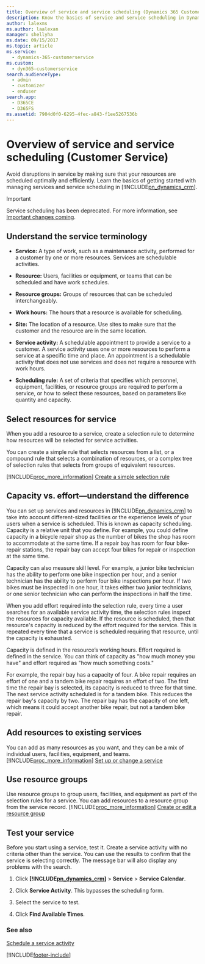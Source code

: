 ```yaml
---
title: Overview of service and service scheduling (Dynamics 365 Customer Service) | MicrosoftDocs
description: Know the basics of service and service scheduling in Dynamics 365 Customer Service
author: lalexms
ms.author: laalexan
manager: shellyha
ms.date: 09/15/2017
ms.topic: article
ms.service: 
  - dynamics-365-customerservice
ms.custom: 
  - dyn365-customerservice
search.audienceType: 
  - admin
  - customizer
  - enduser
search.app: 
  - D365CE
  - D365FS
ms.assetid: 7904d0f0-6295-4fec-a843-f1ee5267536b
---
```


# Overview of service and service scheduling (Customer Service)

Avoid disruptions in service by making sure that your resources are scheduled optimally and efficiently. Learn the basics of getting started with managing services and service scheduling in [!INCLUDE[pn_dynamics_crm](../includes/pn-dynamics-crm.md)].  

> [!IMPORTANT]
> Service scheduling has been deprecated. For more information, see [Important changes coming](/dynamics365/get-started/whats-new/customer-engagement/important-changes-coming).

## Understand the service terminology  
  
- **Service:** A type of work, such as a maintenance activity, performed for a customer by one or more resources. Services are schedulable activities.  
  
- **Resource:** Users, facilities or equipment, or teams that can be scheduled and have work schedules.  
  
- **Resource groups:** Groups of resources that can be scheduled interchangeably.  
  
- **Work hours:** The hours that a resource is available for scheduling.  
  
- **Site:** The location of a resource. Use sites to make sure that the customer and the resource are in the same location.  
  
- **Service activity:** A schedulable appointment to provide a service to a customer. A service activity uses one or more resources to perform a service at a specific time and place. An appointment is a schedulable activity that does not use services and does not require a resource with work hours.  
  
- **Scheduling rule:** A set of criteria that specifies which personnel, equipment, facilities, or resource groups are required to perform a service, or how to select these resources, based on parameters like quantity and capacity.  
  
## Select resources for service  
 When you add a resource to a service, create a selection rule to determine how resources will be selected for service activities.  
  
 You can create a simple rule that selects resources from a list, or a compound rule that selects a combination of resources, or a complex tree of selection rules that selects from groups of equivalent resources.  
  
 [!INCLUDE[proc_more_information](../includes/proc-more-information.md)] [Create a simple selection rule](../field-service/create-simple-selection-rule.md)  
  
## Capacity vs. effort—understand the difference  
 You can set up services and resources in [!INCLUDE[pn_dynamics_crm](../includes/pn-dynamics-crm.md)] to take into account different-sized facilities or the experience levels of your users when a service is scheduled. This is known as capacity scheduling. Capacity is a relative unit that you define. For example, you could define capacity in a bicycle repair shop as the number of bikes the shop has room to accommodate at the same time. If a repair bay has room for four bike-repair stations, the repair bay can accept four bikes for repair or inspection at the same time.  
  
 Capacity can also measure skill level. For example, a junior bike technician has the ability to perform one bike inspection per hour, and a senior technician has the ability to perform four bike inspections per hour. If two bikes must be inspected in one hour, it takes either two junior technicians, or one senior technician who can perform the inspections in half the time.  
  
 When you add effort required into the selection rule, every time a user searches for an available service activity time, the selection rules inspect the resources for capacity available. If the resource is scheduled, then that resource's capacity is reduced by the effort required for the service. This is repeated every time that a service is scheduled requiring that resource, until the capacity is exhausted.  
  
 Capacity is defined in the resource’s working hours. Effort required is defined in the service. You can think of capacity as "how much money you have" and effort required as "how much something costs."  
  
 For example, the repair bay has a capacity of four. A bike repair requires an effort of one and a tandem bike repair requires an effort of two. The first time the repair bay is selected, its capacity is reduced to three for that time. The next service activity scheduled is for a tandem bike. This reduces the repair bay's capacity by two. The repair bay has the capacity of one left, which means it could accept another bike repair, but not a tandem bike repair.  
  
## Add resources to existing services  
 You can add as many resources as you want, and they can be a mix of individual users, facilities, equipment, and teams. [!INCLUDE[proc_more_information](../includes/proc-more-information.md)] [Set up or change a service](../field-service/create-edit-service.md)  
  
## Use resource groups  
 Use resource groups to group users, facilities, and equipment as part of the selection rules for a service. You can add resources to a resource group from the service record. [!INCLUDE[proc_more_information](../includes/proc-more-information.md)] [Create or edit a resource group](../field-service/create-edit-resource-group.md)  
  
## Test your service  
 Before you start using a service, test it. Create a service activity with no criteria other than the service. You can use the results to confirm that the service is selecting correctly. The message bar will also display any problems with the search.  
  
1. Click **[!INCLUDE[pn_dynamics_crm](../includes/pn-dynamics-crm.md)]** > **Service** > **Service Calendar**.  
  
2. Click **Service Activity**. This bypasses the scheduling form.  
  
3. Select the service to test.  
  
4. Click **Find Available Times**.  
  
### See also    
 [Schedule a service activity](../customer-service/schedule-service-activity-cs-app.md)<br>

    
 


[!INCLUDE[footer-include](../includes/footer-banner.md)]